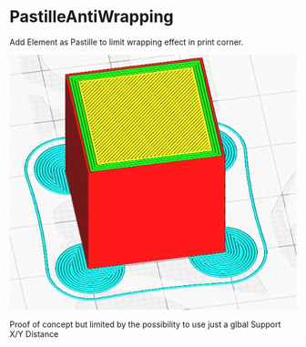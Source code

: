 # PastilleAntiWrapping
Add Element as Pastille to limit wrapping effect in print corner.

![Pastille](./images/pastille_anti_wrapping.JPG)

Proof of concept but limited by the possibility to use just a glbal Support X/Y Distance
